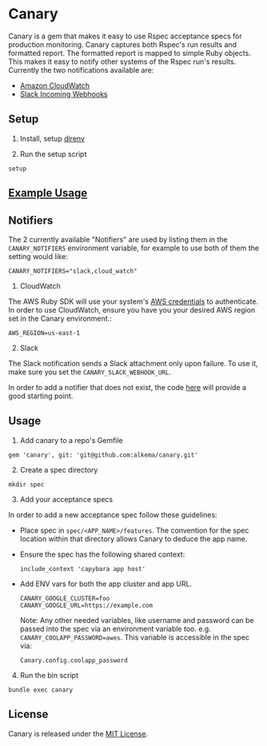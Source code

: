 # Canary

Canary is a gem that makes it easy to use Rspec acceptance specs for production monitoring. Canary
captures both Rspec's run results and formatted report. The formatted report is mapped to simple
Ruby objects. This makes it easy to notify other systems of the Rspec run's results. Currently the
two notifications available are:

* [Amazon CloudWatch](https://aws.amazon.com/cloudwatch)
* [Slack Incoming Webhooks](https://api.slack.com/incoming-webhooks)

## Setup

1. Install, setup [direnv](https://direnv.net/)


2. Run the setup script

  ```
  setup
  ```

## [Example Usage](./example)

## Notifiers

The 2 currently available "Notifiers" are used by listing them in the `CANARY_NOTIFIERS` environment
variable, for example to use both of them the setting would like:

  ```
  CANARY_NOTIFIERS="slack,cloud_watch"
  ```

1. CloudWatch

  The AWS Ruby SDK will use your system's
  [AWS credentials](http://docs.aws.amazon.com/cli/latest/userguide/cli-chap-getting-started.html)
  to authenticate. In order to use CloudWatch, ensure you have you your desired AWS region set in
  the Canary environment.:

   ```
   AWS_REGION=us-east-1
   ```

2. Slack

  The Slack notification sends a Slack attachment only upon failure. To use it, make sure you set the
  `CANARY_SLACK_WEBHOOK_URL`.

In order to add a notifier that does not exist, the code
[here](https://github.com/alkema/canary/tree/master/lib/canary/notifiers) will provide a good starting
point.

## Usage

1. Add canary to a repo's Gemfile

  ```
  gem 'canary', git: 'git@github.com:alkema/canary.git'
  ```

2. Create a spec directory

  ```
  mkdir spec
  ```

3. Add your acceptance specs

  In order to add a new acceptance spec follow these guidelines:

* Place spec in `spec/<APP_NAME>/features`. The convention for the spec location within that
directory allows Canary to deduce the app name.

* Ensure the spec has the following shared context:

  ```
  include_context 'capybara app host'
  ```

* Add ENV vars for both the app cluster and app URL.

  ```
  CANARY_GOOGLE_CLUSTER=foo
  CANARY_GOOGLE_URL=https://example.com
  ```

  Note: Any other needed variables, like username and password can be passed into the spec via an
  environment variable too. e.g. `CANARY_COOLAPP_PASSWORD=awes`. This variable is accessible in the spec via:

  ```
  Canary.config.coolapp_password
  ```

4. Run the bin script

  ```
  bundle exec canary
  ```

## License

Canary is released under the [MIT License](http://www.opensource.org/licenses/MIT).

